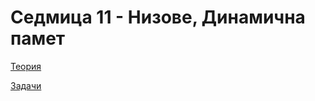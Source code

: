 # Седмица 11 - Низове, Динамична памет

[Теория](https://github.com/AleksandrinaKovachka/Introduction-to-programming-2021-2022/tree/main/Week11/Theory)

[Задачи](https://github.com/AleksandrinaKovachka/Introduction-to-programming-2021-2022/tree/main/Week11/Tasks)
